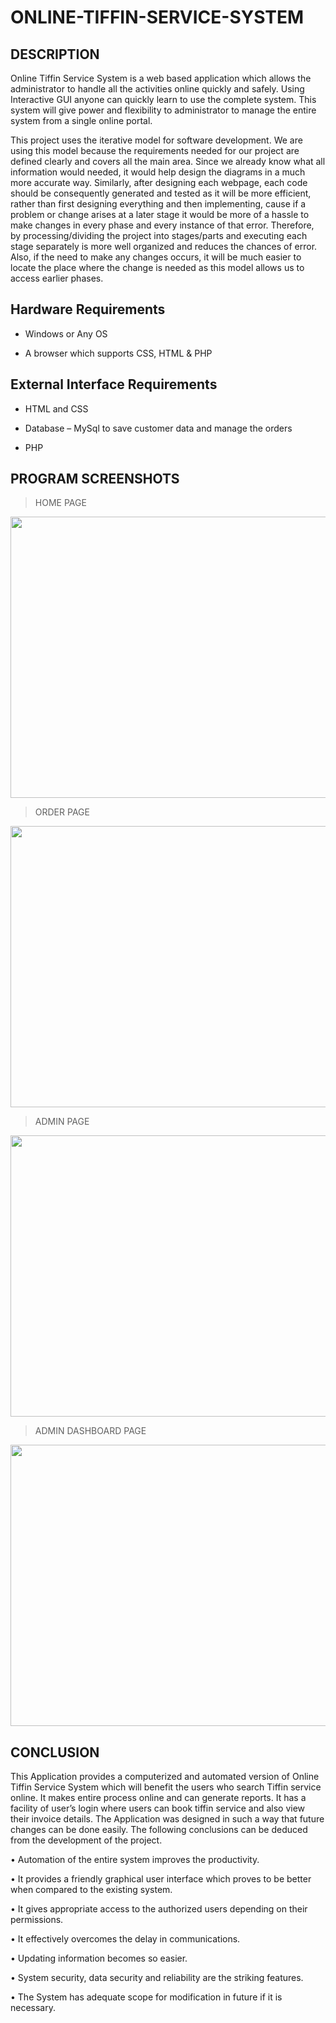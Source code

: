 # ONLINE-TIFFIN-SERVICE-SYSTEM

## DESCRIPTION

Online Tiffin Service System is a web based application which allows the administrator to handle
all the activities online quickly and safely. Using Interactive GUI anyone can quickly learn to use
the complete system. This system will give power and flexibility to administrator to manage the
entire system from a single online portal. 

This project uses the iterative model for software development.
We are using this model because the requirements needed for our project are defined clearly and
covers all the main area. Since we already know what all information would needed, it would help
design the diagrams in a much more accurate way. Similarly, after designing each webpage, each
code should be consequently generated and tested as it will be more efficient, rather than first
designing everything and then implementing, cause if a problem or change arises at a later stage it
would be more of a hassle to make changes in every phase and every instance of that error.
Therefore, by processing/dividing the project into stages/parts and executing each stage separately
is more well organized and reduces the chances of error. Also, if the need to make any changes
occurs, it will be much easier to locate the place where the change is needed as this model allows
us to access earlier phases.



 ## Hardware Requirements
* Windows or Any OS

* A browser which supports CSS, HTML & PHP



## External Interface Requirements

* HTML and CSS

* Database – MySql to save customer data and manage the orders
  
* PHP

## PROGRAM SCREENSHOTS

> HOME PAGE

<img src="https://github.com/Alpana2007/ONLINE-TIFFIN-SERVICE-SYSTEM/blob/main/images/home.jpg" width="700px" height="450px">

> ORDER PAGE

<img src="https://github.com/Alpana2007/ONLINE-TIFFIN-SERVICE-SYSTEM/blob/main/images/order.jpg" width="700px" height="450px">

> ADMIN PAGE

<img src="https://github.com/Alpana2007/ONLINE-TIFFIN-SERVICE-SYSTEM/blob/main/images/admin_page.jpg" width="700px" height="450px">

> ADMIN DASHBOARD PAGE

<img src="https://github.com/Alpana2007/ONLINE-TIFFIN-SERVICE-SYSTEM/blob/main/images/dashboard.jpg" width="700px" height="450px">


## CONCLUSION
This Application provides a computerized and automated version of Online Tiffin Service
System which will benefit the users who search Tiffin service online. It makes entire process
online and can generate reports. It has a facility of user’s login where users can book tiffin service
and also view their invoice details. The Application was designed in such a way that future
changes can be done easily. The following conclusions can be deduced from the development
of the project.

• Automation of the entire system improves the productivity.

• It provides a friendly graphical user interface which proves to be better when compared to
the existing system.

• It gives appropriate access to the authorized users depending on their permissions.

• It effectively overcomes the delay in communications.

• Updating information becomes so easier.

• System security, data security and reliability are the striking features.

• The System has adequate scope for modification in future if it is necessary.

